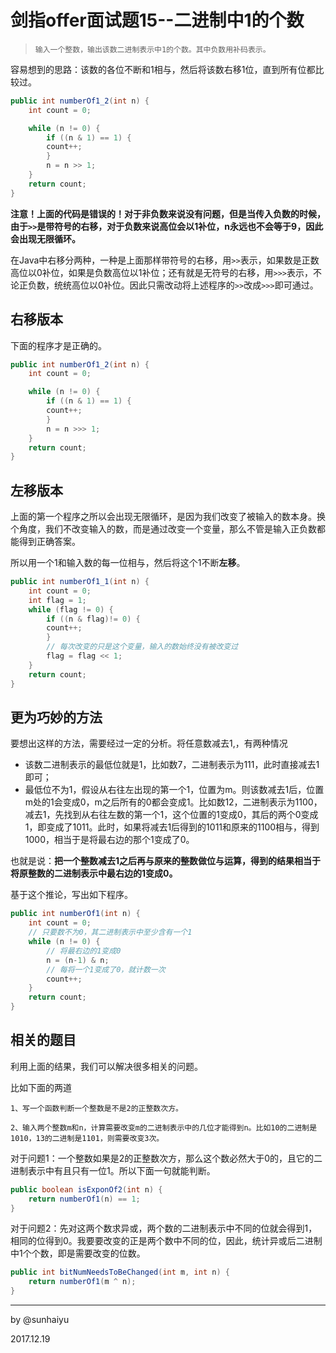 # 剑指offer面试题15--二进制中1的个数

> ```
> 输入一个整数，输出该数二进制表示中1的个数。其中负数用补码表示。
> ```

容易想到的思路：该数的各位不断和1相与，然后将该数右移1位，直到所有位都比较过。

```java
public int numberOf1_2(int n) {
  	int count = 0;

  	while (n != 0) {
    	if ((n & 1) == 1) {
      	count++;
    	}
    	n = n >> 1;
  	}
  	return count;
}
```

**注意！上面的代码是错误的！对于非负数来说没有问题，但是当传入负数的时候，由于`>>`是带符号的右移，对于负数来说高位会以1补位，n永远也不会等于9，因此会出现无限循环。**

在Java中右移分两种，一种是上面那样带符号的右移，用`>>`表示，如果数是正数高位以0补位，如果是负数高位以1补位；还有就是无符号的右移，用`>>>`表示，不论正负数，统统高位以0补位。因此只需改动将上述程序的`>>`改成`>>>`即可通过。

## 右移版本

下面的程序才是正确的。

```java
public int numberOf1_2(int n) {
  	int count = 0;

  	while (n != 0) {
    	if ((n & 1) == 1) {
      	count++;
    	}
    	n = n >>> 1;
  	}
  	return count;
}
```

## 左移版本

上面的第一个程序之所以会出现无限循环，是因为我们改变了被输入的数本身。换个角度，我们不改变输入的数，而是通过改变一个变量，那么不管是输入正负数都能得到正确答案。

所以用一个1和输入数的每一位相与，然后将这个1不断**左移**。

```java
public int numberOf1_1(int n) {
  	int count = 0;
  	int flag = 1;
  	while (flag != 0) {
    	if ((n & flag)!= 0) {
      	count++;
    	}
      	// 每次改变的只是这个变量，输入的数始终没有被改变过
    	flag = flag << 1;
  	}
  	return count;
}
```

## 更为巧妙的方法

要想出这样的方法，需要经过一定的分析。将任意数减去1,，有两种情况

- 该数二进制表示的最低位就是1，比如数7，二进制表示为111，此时直接减去1即可；
- 最低位不为1，假设从右往左出现的第一个1，位置为m。则该数减去1后，位置m处的1会变成0，m之后所有的0都会变成1。比如数12，二进制表示为1100，减去1，先找到从右往左数的第一个1，这个位置的1变成0，其后的两个0变成1，即变成了1011。此时，如果将减去1后得到的1011和原来的1100相与，得到1000，相当于是将最右边的那个1变成了0。

也就是说：**把一个整数减去1之后再与原来的整数做位与运算，得到的结果相当于将原整数的二进制表示中最右边的1变成0。**

基于这个推论，写出如下程序。

```java
public int numberOf1(int n) {
  	int count = 0;
	// 只要数不为0，其二进制表示中至少含有一个1
  	while (n != 0) {
      	// 将最右边的1变成0
    	n = (n-1) & n;
      	// 每将一个1变成了0，就计数一次
    	count++;
  	}
  	return count;
}
```

## 相关的题目

利用上面的结果，我们可以解决很多相关的问题。

比如下面的两道

```
1、写一个函数判断一个整数是不是2的正整数次方。

2、输入两个整数m和n，计算需要改变m的二进制表示中的几位才能得到n。比如10的二进制是1010，13的二进制是1101，则需要改变3次。
```

对于问题1：一个整数如果是2的正整数次方，那么这个数必然大于0的，且它的二进制表示中有且只有一位1。所以下面一句就能判断。

```java
public boolean isExponOf2(int n) {
  	return numberOf1(n) == 1;
}
```

对于问题2：先对这两个数求异或，两个数的二进制表示中不同的位就会得到1，相同的位得到0。我要要改变的正是两个数中不同的位，因此，统计异或后二进制中1个个数，即是需要改变的位数。

```java
public int bitNumNeedsToBeChanged(int m, int n) {
  	return numberOf1(m ^ n);
}
```

---

by @sunhaiyu

2017.12.19

